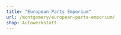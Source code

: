 ```yaml
---
title: "European Parts Emporium"
url: /montgomery/european-parts-emporium/
shop: Autowerkstatt
---
```

